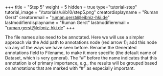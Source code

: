 +++
title = "Step 5"
weight = 5
hidden = true
type="tutorial-step"
tutorial_image = "/tutorials/ui/b10/step5.png"
creatordisplayname = "Ruman Gerst"
creatoremail = "ruman.gerst@leibniz-hki.de"
lastmodifierdisplayname = "Ruman Gerst"
lastmodifieremail = "ruman.gerst@leibniz-hki.de"
+++

The file names also need to be annotated. Here we will use a simpler approach via the Add path to annotations node (red arrow 1); add this node via any of the ways we have seen before. Rename the Generated annotations field to Filename, to make it more specific (the default name of Dataset, which is very general). The “#” before the name indicates that this annotation is of primary importance, e.g., the results will be grouped based on annotations that are marked with “#” as especially important. 